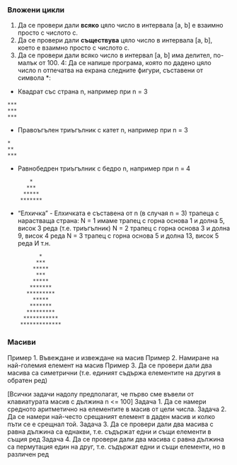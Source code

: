 ### Вложени цикли

1. Да се провери дали **всяко** цяло число в интервала [a, b] е взаимно просто с числото c.
2. Да се провери дали **съществува** цяло число в интервала [a, b], което е взаимно просто с числото c.
3. Да се провери дали всяко число в интервал [a, b] има делител, по-малък от 100.
4: Да се напише програма, която по дадено цяло число n отпечатва на екрана следните фигури, съставени от символа *:
 * Квадрат със страна n, например при n = 3
```
***
***
***
```
 * Правоъгълен триъгълник с катет n, например при n = 3
```
*
**
***
```
 * Равнобедрен триъгълник с бедро n, например при n = 4
```
       * 
      ***
     *****
    *******
```
 * “Елхичка” - Елхичката е съставена от n (в случая n = 3) трапеца с нарастваща страна:
N = 1 имаме трапец с горна основа 1 и долна 5, висок 3 реда (т.е. триъгълник)
N = 2 трапец с горна основа 3 и долна 9, висок 4 реда
N = 3 трапец с горна основа 5 и долна 13, висок 5 реда
И т.н.
```
          * 
         ***
        *****
         ***
        *****
       *******
      *********
        *****
       *******
      *********
     ***********
    *************
```


### Масиви
Пример 1. Въвеждане и извеждане на масив
Пример 2. Намиране на най-големия елемент на масив
Пример 3. Да се провери дали два масива са симетрични (т.е. единият съдържа елементите на другия в обратен ред)

[Всички задачи надолу предполагат, че първо сме въвели от клавиатурата масив с дължина n <= 100]
Задача 1. Да се намери средното аритметично на елементите в масив от цели числа.
Задача 2. Да се намери най-често срещаният елемент в даден масив и колко пъти се е срещнал той.
Задача 3. Да се провери дали два масива с равна дължина са еднакви, т.е. съдържат едни и същи елементи в същия ред
Задача 4. Да се провери дали два масива с равна дължина са пермутация един на друг, т.е. съдържат едни и същи елементи, но в различен ред

